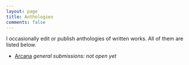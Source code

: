 ```yaml
---
layout: page
title: Anthologies
comments: false
---
```


I occasionally edit or publish anthologies of written works.  All of them are listed below.

* [Arcana](arcana) *general submissions: not open yet*
